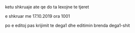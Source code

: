 ketu shkruaje ate qe do ta lexojne te tjeret

e shkruar me 17.10.2019 ora 1001

po e editoj pas krijimit te dega1 dhe editimin brenda dega1-shit
